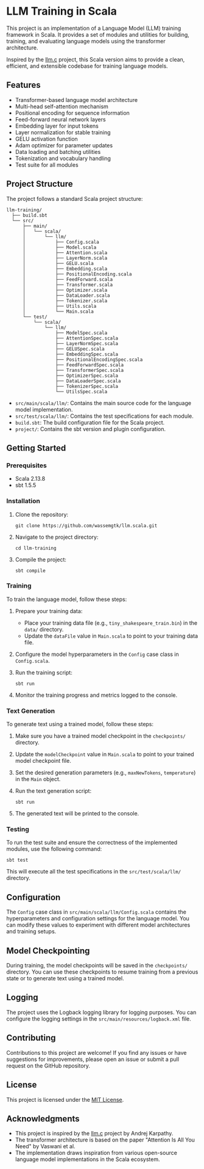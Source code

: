 # LLM Training in Scala

This project is an implementation of a Language Model (LLM) training framework in Scala. It provides a set of modules and utilities for building, training, and evaluating language models using the transformer architecture.

Inspired by the [llm.c](https://github.com/karpathy/llm.c) project, this Scala version aims to provide a clean, efficient, and extensible codebase for training language models.

## Features

- Transformer-based language model architecture
- Multi-head self-attention mechanism
- Positional encoding for sequence information
- Feed-forward neural network layers
- Embedding layer for input tokens
- Layer normalization for stable training
- GELU activation function
- Adam optimizer for parameter updates
- Data loading and batching utilities
- Tokenization and vocabulary handling
- Test suite for all modules

## Project Structure

The project follows a standard Scala project structure:

```
llm-training/
  ├── build.sbt
  └── src/
      ├── main/
      │   └── scala/
      │       └── llm/
      │           ├── Config.scala
      │           ├── Model.scala
      │           ├── Attention.scala
      │           ├── LayerNorm.scala
      │           ├── GELU.scala
      │           ├── Embedding.scala
      │           ├── PositionalEncoding.scala
      │           ├── FeedForward.scala
      │           ├── Transformer.scala
      │           ├── Optimizer.scala
      │           ├── DataLoader.scala
      │           ├── Tokenizer.scala
      │           ├── Utils.scala
      │           └── Main.scala
      └── test/
          └── scala/
              └── llm/
                  ├── ModelSpec.scala
                  ├── AttentionSpec.scala
                  ├── LayerNormSpec.scala
                  ├── GELUSpec.scala
                  ├── EmbeddingSpec.scala
                  ├── PositionalEncodingSpec.scala
                  ├── FeedForwardSpec.scala
                  ├── TransformerSpec.scala
                  ├── OptimizerSpec.scala
                  ├── DataLoaderSpec.scala
                  ├── TokenizerSpec.scala
                  └── UtilsSpec.scala
```

- `src/main/scala/llm/`: Contains the main source code for the language model implementation.
- `src/test/scala/llm/`: Contains the test specifications for each module.
- `build.sbt`: The build configuration file for the Scala project.
- `project/`: Contains the sbt version and plugin configuration.

## Getting Started

### Prerequisites

- Scala 2.13.8
- sbt 1.5.5

### Installation

1. Clone the repository:
   ```
   git clone https://github.com/wassemgtk/llm.scala.git
   ```

2. Navigate to the project directory:
   ```
   cd llm-training
   ```

3. Compile the project:
   ```
   sbt compile
   ```

### Training

To train the language model, follow these steps:

1. Prepare your training data:
   - Place your training data file (e.g., `tiny_shakespeare_train.bin`) in the `data/` directory.
   - Update the `dataFile` value in `Main.scala` to point to your training data file.

2. Configure the model hyperparameters in the `Config` case class in `Config.scala`.

3. Run the training script:
   ```
   sbt run
   ```

4. Monitor the training progress and metrics logged to the console.

### Text Generation

To generate text using a trained model, follow these steps:

1. Make sure you have a trained model checkpoint in the `checkpoints/` directory.

2. Update the `modelCheckpoint` value in `Main.scala` to point to your trained model checkpoint file.

3. Set the desired generation parameters (e.g., `maxNewTokens`, `temperature`) in the `Main` object.

4. Run the text generation script:
   ```
   sbt run
   ```

5. The generated text will be printed to the console.

### Testing

To run the test suite and ensure the correctness of the implemented modules, use the following command:

```
sbt test
```

This will execute all the test specifications in the `src/test/scala/llm/` directory.

## Configuration

The `Config` case class in `src/main/scala/llm/Config.scala` contains the hyperparameters and configuration settings for the language model. You can modify these values to experiment with different model architectures and training setups.

## Model Checkpointing

During training, the model checkpoints will be saved in the `checkpoints/` directory. You can use these checkpoints to resume training from a previous state or to generate text using a trained model.

## Logging

The project uses the Logback logging library for logging purposes. You can configure the logging settings in the `src/main/resources/logback.xml` file.

## Contributing

Contributions to this project are welcome! If you find any issues or have suggestions for improvements, please open an issue or submit a pull request on the GitHub repository.

## License

This project is licensed under the [MIT License](LICENSE).

## Acknowledgments

- This project is inspired by the [llm.c](https://github.com/karpathy/llm.c) project by Andrej Karpathy.
- The transformer architecture is based on the paper "Attention Is All You Need" by Vaswani et al.
- The implementation draws inspiration from various open-source language model implementations in the Scala ecosystem.

